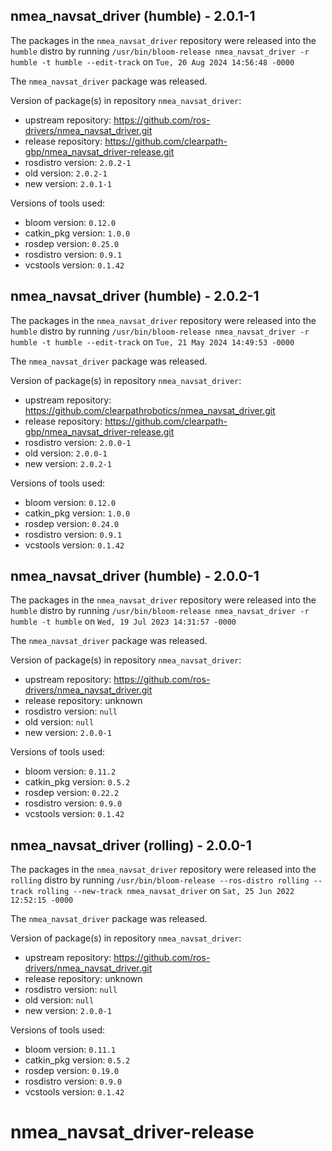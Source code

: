 ## nmea_navsat_driver (humble) - 2.0.1-1

The packages in the `nmea_navsat_driver` repository were released into the `humble` distro by running `/usr/bin/bloom-release nmea_navsat_driver -r humble -t humble --edit-track` on `Tue, 20 Aug 2024 14:56:48 -0000`

The `nmea_navsat_driver` package was released.

Version of package(s) in repository `nmea_navsat_driver`:

- upstream repository: https://github.com/ros-drivers/nmea_navsat_driver.git
- release repository: https://github.com/clearpath-gbp/nmea_navsat_driver-release.git
- rosdistro version: `2.0.2-1`
- old version: `2.0.2-1`
- new version: `2.0.1-1`

Versions of tools used:

- bloom version: `0.12.0`
- catkin_pkg version: `1.0.0`
- rosdep version: `0.25.0`
- rosdistro version: `0.9.1`
- vcstools version: `0.1.42`


## nmea_navsat_driver (humble) - 2.0.2-1

The packages in the `nmea_navsat_driver` repository were released into the `humble` distro by running `/usr/bin/bloom-release nmea_navsat_driver -r humble -t humble --edit-track` on `Tue, 21 May 2024 14:49:53 -0000`

The `nmea_navsat_driver` package was released.

Version of package(s) in repository `nmea_navsat_driver`:

- upstream repository: https://github.com/clearpathrobotics/nmea_navsat_driver.git
- release repository: https://github.com/clearpath-gbp/nmea_navsat_driver-release.git
- rosdistro version: `2.0.0-1`
- old version: `2.0.0-1`
- new version: `2.0.2-1`

Versions of tools used:

- bloom version: `0.12.0`
- catkin_pkg version: `1.0.0`
- rosdep version: `0.24.0`
- rosdistro version: `0.9.1`
- vcstools version: `0.1.42`


## nmea_navsat_driver (humble) - 2.0.0-1

The packages in the `nmea_navsat_driver` repository were released into the `humble` distro by running `/usr/bin/bloom-release nmea_navsat_driver -r humble -t humble` on `Wed, 19 Jul 2023 14:31:57 -0000`

The `nmea_navsat_driver` package was released.

Version of package(s) in repository `nmea_navsat_driver`:

- upstream repository: https://github.com/ros-drivers/nmea_navsat_driver.git
- release repository: unknown
- rosdistro version: `null`
- old version: `null`
- new version: `2.0.0-1`

Versions of tools used:

- bloom version: `0.11.2`
- catkin_pkg version: `0.5.2`
- rosdep version: `0.22.2`
- rosdistro version: `0.9.0`
- vcstools version: `0.1.42`


## nmea_navsat_driver (rolling) - 2.0.0-1

The packages in the `nmea_navsat_driver` repository were released into the `rolling` distro by running `/usr/bin/bloom-release --ros-distro rolling --track rolling --new-track nmea_navsat_driver` on `Sat, 25 Jun 2022 12:52:15 -0000`

The `nmea_navsat_driver` package was released.

Version of package(s) in repository `nmea_navsat_driver`:

- upstream repository: https://github.com/ros-drivers/nmea_navsat_driver.git
- release repository: unknown
- rosdistro version: `null`
- old version: `null`
- new version: `2.0.0-1`

Versions of tools used:

- bloom version: `0.11.1`
- catkin_pkg version: `0.5.2`
- rosdep version: `0.19.0`
- rosdistro version: `0.9.0`
- vcstools version: `0.1.42`


# nmea_navsat_driver-release